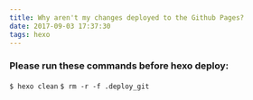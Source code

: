 ```yaml
---
title: Why aren't my changes deployed to the Github Pages?
date: 2017-09-03 17:37:30
tags: hexo
---
```


### Please run these commands before hexo deploy:

`$ hexo clean`
`$ rm -r -f .deploy_git`